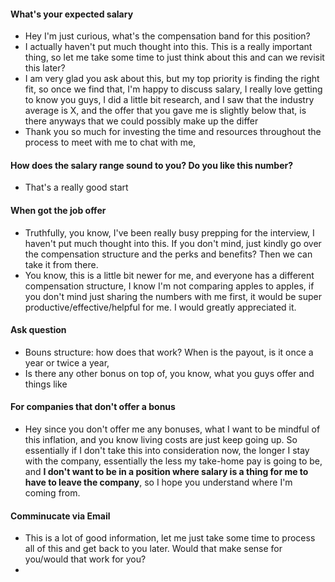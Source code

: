 #### What's your expected salary
- Hey I'm just curious, what's the compensation band for this position?
- I actually haven't put much thought into this. This is a really important thing, so let me take some time to just think about this and can we revisit this later?
- I am very glad you ask about this, but my top priority is finding the right fit, so once we find that, I'm happy to discuss salary, I really love getting to know you guys, I did a little bit research, and I saw that the industry average is X, and the offer that you gave me is slightly below that, is there anyways that we could possibly make up the differ
- Thank you so much for investing the time and resources throughout the process to meet with me to chat with me, 
#### How does the salary range sound to you? Do you like this number?
- That's a really good start
#### When got the job offer
- Truthfully, you know, I've been really busy prepping for the interview, I haven't put much thought into this. If you don't mind, just kindly go over the compensation structure and the perks and benefits? Then we can take it from there.
- You know, this is a little bit newer for me, and everyone has a different compensation structure, I know I'm not comparing apples to apples, if you don't mind just sharing the numbers with me first, it would be super productive/effective/helpful for me. I would greatly appreciated it.
#### Ask question
- Bouns structure: how does that work? When is the payout, is it once a year or twice a year,
- Is there any other bonus on top of, you know, what you guys offer and things like 
#### For companies that don't offer a bonus
- Hey since you don't offer me any bonuses, what I want to be mindful of this inflation, and you know living costs are just keep going up. So essentially if I don't take this into consideration now, the longer I stay with the company, essentially the less my take-home pay is going to be, and **I don't want to be in a position where salary is a thing for me to have to leave the company**, so I hope you understand where I'm coming from.
#### Comminucate via Email
- This is a lot of good information, let me just take some time to process all of this and get back to you later. Would that make sense for you/would that work for you?
- 
<!--stackedit_data:
eyJoaXN0b3J5IjpbLTE1NjE1MzEzODUsLTIxMjA2NjY2MTAsLT
QwMzczNDcwOV19
-->